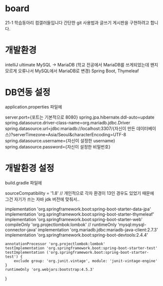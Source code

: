 # board
21-1 학습동아리 컴갤러들입니다
간단한 git 사용법과 글쓰기 게시판을 구현하려고 합니다.


# 개발환경 
intelliJ ultimate
MySQL -> MariaDB (학교 전공에서 MariaDB를 쓰게되었는데 왠지 모르게 오류나서 MySQL에서 MariaDB로 변경)
Spring Boot, Thymeleaf

# DB연동 설정
application.properties 파일에 

server.port={포트는 기본적으로 8080}
spring.jpa.hibernate.ddl-auto=update
spring.datasource.driver-class-name=org.mariadb.jdbc.Driver
spring.datasource.url=jdbc:mariadb://localhost:3307/{자신이 만든 데이터베이스}?serverTimezone=Asia/Seoul&characterEncoding=UTF-8
spring.datasource.username={자신이 설정한 username}
spring.datasource.password={자신이 설정한 비밀번호}

# 개발환경 설정
build.gradle 파일에 

sourceCompatibility = '1.8' // 개인적으로 각자 환경이 13인 경우도 있었기 때문에 그건 자기가 쓰는 자바 jdk 버전에 맞춰서..

implementation 'org.springframework.boot:spring-boot-starter-data-jpa'
    implementation 'org.springframework.boot:spring-boot-starter-thymeleaf'
    implementation 'org.springframework.boot:spring-boot-starter-web'
    compileOnly 'org.projectlombok:lombok'
    //    runtimeOnly 'mysql:mysql-connector-java'
    implementation 'org.mariadb.jdbc:mariadb-java-client:2.7.3'
    implementation 'org.springframework.boot:spring-boot-devtools:2.4.4'

    annotationProcessor 'org.projectlombok:lombok'
    testImplementation 'org.springframework.boot:spring-boot-starter-test'
    testImplementation ('org.springframework.boot:spring-boot-starter-test') {
        exclude group: 'org.junit.vintage', module: 'junit-vintage-engine'
    }
    runtimeOnly 'org.webjars:bootstrap:4.5.3'
}
